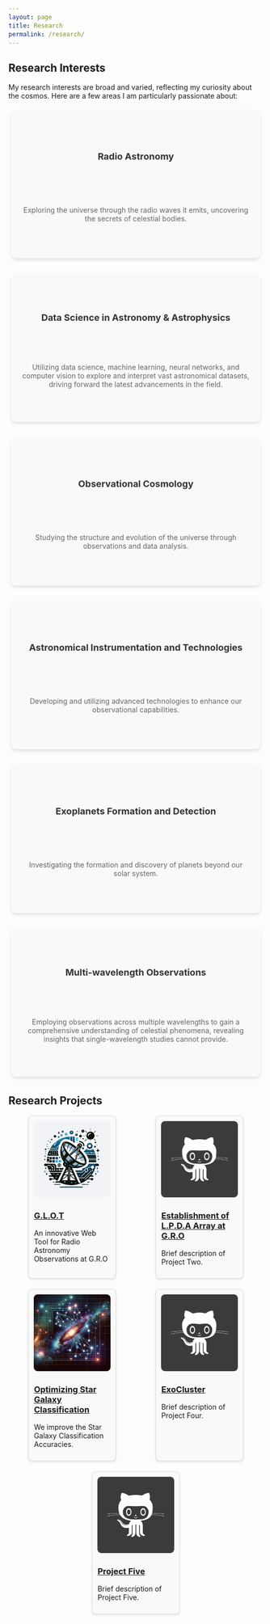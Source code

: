 ```yaml
---
layout: page
title: Research
permalink: /research/
---
```


<style>
.interest-grid {
  display: flex;
  flex-wrap: wrap;
  justify-content: space-between; /* Adjusts spacing to maintain layout */
  gap: 20px; /* Adds space between the boxes */
}

.interest-item {
  flex: 1 0 calc(25% - 20px); /* Flex grow, flex shrink, and basis */
  display: flex;
  flex-direction: column;
  justify-content: space-around; /* Distribute space around items */
  align-items: center; /* Center items vertically */
  text-align: center; /* Ensure text is centered */
  min-width: 240px; /* Fixed minimum width of the box */
  height: 250px; /* Adjusted height for uniformity */
  margin: 5px; /* Margin around the boxes */
  padding: 20px;
  border: 2px solid transparent;
  border-radius: 10px;
  background-color: #f9f9f9;
  box-shadow: 0 4px 6px rgba(0,0,0,0.1);
  transition: all 0.3s ease-in-out;
  position: relative; /* For pseudo-elements */
}

.interest-item h4 {
  margin-bottom: 5px; /* Decreased spacing between title and description */
  font-size: 18px;
  color: #333;
}

.interest-item p {
  font-size: 14px;
  color: #666;
}
/* Border Animation */
.interest-item::before {
  content: "";
  position: absolute;
  top: 0;
  right: 0;
  bottom: 0;
  left: 0;
  border: 2px solid transparent;
  border-radius: 10px;
  transition: border-color 0s linear;
}

.interest-item:hover::before {
  border-color: #967bb6; /* Darker shade of lavender */
  animation: slideBorder 4s linear infinite;
}

@keyframes slideBorder {
  0%, 100% {
    border-top-color: #967bb6; /* Darker shade of lavender */
    border-right-color: transparent;
    border-bottom-color: transparent;
    border-left-color: transparent;
  }
  25% {
    border-top-color: #967bb6;
    border-right-color: #967bb6;
    border-bottom-color: transparent;
    border-left-color: transparent;
  }
  50% {
    border-top-color: #967bb6;
    border-right-color: #967bb6;
    border-bottom-color: #967bb6;
    border-left-color: transparent;
  }
  75% {
    border-top-color: #967bb6;
    border-right-color: #967bb6;
    border-bottom-color: #967bb6;
    border-left-color: #967bb6;
  }
}
.research-grid {
  display: flex;
  flex-wrap: wrap;
  justify-content: space-around;
}

.research-item {
  margin-bottom: 20px; 
  border: 1px solid #ddd; 
  padding: 10px; 
  border-radius: 8px; 
  background-color: #f9f9f9; 
  width: 30%; 
  transition: transform 0.3s ease-in-out, box-shadow 0.3s ease-in-out; /* Animation for transform and shadow */
  margin-right: 1%; 
  margin-left: 1%; 
  box-shadow: 0 2px 4px rgba(0,0,0,0.1); /* Initial shadow */
}

.research-item:hover {
  transform: translateY(-5px) scale(1.05); /* Move up slightly and scale */
  box-shadow: 0 4px 8px rgba(0, 0, 0, 0.2); /* Enhanced shadow on hover */
}

.research-image {
  max-width: 100%; 
  height: auto; 
  border-radius: 8px;
}

@media (max-width: 800px) {
  .research-item {
    width: 45%; /* Adjust for smaller screens */
  }
}

@media (max-width: 600px) {
  .research-item {
    width: 100%; /* Full width on very small screens */
  }
}
</style>

## Research Interests

My research interests are broad and varied, reflecting my curiosity about the cosmos. Here are a few areas I am particularly passionate about:

<div class="interest-grid">
  <div class="interest-item">
    <h4>Radio Astronomy</h4>
    <p>Exploring the universe through the radio waves it emits, uncovering the secrets of celestial bodies.</p>
  </div>

  <div class="interest-item">
    <h4>Data Science in Astronomy & Astrophysics</h4>
    <p>Utilizing data science, machine learning, neural networks, and computer vision to explore and interpret vast astronomical datasets, driving forward the latest advancements in the field.</p>
  </div>

  <div class="interest-item">
    <h4>Observational Cosmology</h4>
    <p>Studying the structure and evolution of the universe through observations and data analysis.</p>
  </div>
  
  <div class="interest-item">
    <h4>Astronomical Instrumentation and Technologies</h4>
    <p>Developing and utilizing advanced technologies to enhance our observational capabilities.</p>
  </div>

  <div class="interest-item">
    <h4>Exoplanets Formation and Detection</h4>
    <p>Investigating the formation and discovery of planets beyond our solar system.</p>
  </div>
  
  <div class="interest-item">
    <h4>Multi-wavelength Observations</h4>
    <p>Employing observations across multiple wavelengths to gain a comprehensive understanding of celestial phenomena, revealing insights that single-wavelength studies cannot provide.</p>
  </div>
</div>

## Research Projects

<div class="research-grid">
  <!-- Research items -->
  <div class="research-item">
    <img class="research-image" src="/img/l1.png" alt="G.L.O.T">
    <h3><a href="/research/webtool/">G.L.O.T</a></h3>
    <p>An innovative Web Tool for Radio Astronomy Observations at G.R.O</p>
  </div>

  <div class="research-item">
    <img class="research-image" src="/img/avatar-icon.png" alt="Project Two">
    <h3><a href="/research/lpdasimulations/">Establishment of L.P.D.A Array at G.R.O</a></h3>
    <p>Brief description of Project Two.</p>
  </div>

  <div class="research-item">
    <img class="research-image" src="/img/l3.png" alt="Project Three">
    <h3><a href="/research/sg/">Optimizing Star Galaxy Classification</a></h3>
    <p>We improve the Star Galaxy Classification Accuracies.</p>
  </div>
  <div class="research-item">
    <img class="research-image" src="/img/avatar-icon.png" alt="Project Two">
    <h3><a href="/research/lpdasimulations/">ExoCluster</a></h3>
    <p>Brief description of Project Four.</p>
  </div>
  <div class="research-item">
    <img class="research-image" src="/img/avatar-icon.png" alt="Project Two">
    <h3><a href="/research/exocluster/">Project Five</a></h3>
    <p>Brief description of Project Five.</p>
  </div>
</div>
